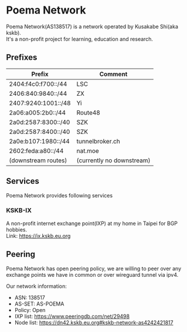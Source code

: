 # Poema Network
Poema Network(AS138517) is a network operated by Kusakabe Shi(aka kskb).  
It's a non-profit project for learning, education and research.

## Prefixes

| Prefix              | Comment                   |
|---------------------|---------------------------|
| 2404:f4c0:f700::/44 | LSC                       |
| 2406:840:9840::/44  | ZX                        |
| 2407:9240:1001::/48 | Yi                        |
| 2a06:a005:2b0::/44  | Route48                   |
| 2a0d:2587:8300::/40 | SZK                       |
| 2a0d:2587:8400::/40 | SZK                       |
| 2a0e:b107:1980::/44 | tunnelbroker.ch           |
| 2602:feda:a80::/44  | nat.moe                   |
| (downstream routes) | (currently no downstream) |

## Services
Poema Network provides following services

### KSKB-IX
A non-profit internet exchange point(IXP) at my home in Taipei for BGP hobbies.  
Link: https://ix.kskb.eu.org

## Peering
Poema Network has open peering policy, we are willing to peer over any exchange points we have in common or over wireguard tunnel via ipv4.

Our network information:

* ASN: 138517
* AS-SET: AS-POEMA
* Policy: Open
* IXP list: https://www.peeringdb.com/net/29498
* Node list: https://dn42.kskb.eu.org#kskb-network-as4242421817
